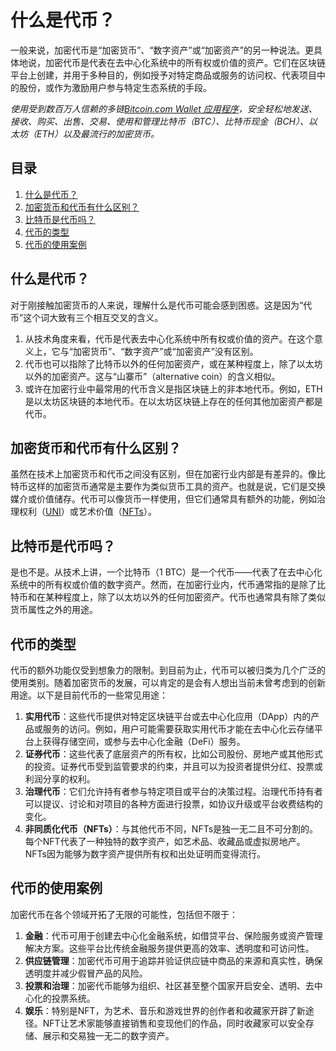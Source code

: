 # 什么是代币？

一般来说，加密代币是“加密货币”、“数字资产”或“加密资产”的另一种说法。更具体地说，加密代币是代表在去中心化系统中的所有权或价值的资产。它们在区块链平台上创建，并用于多种目的，例如授予对特定商品或服务的访问权、代表项目中的股份，或作为激励用户参与特定生态系统的手段。



*使用受到数百万人信赖的多链[Bitcoin.com Wallet 应用程序](https://branch.wallet.bitcoin.com/N3TXBeOJqAb)，安全轻松地发送、接收、购买、出售、交易、使用和管理比特币（BTC）、比特币现金（BCH）、以太坊（ETH）以及最流行的加密货币。*

## 目录

1. [什么是代币？](https://www.bitcoin.com/zh/get-started/what-is-a-token/)
2. [加密货币和代币有什么区别？](https://www.bitcoin.com/zh/get-started/what-is-a-token/)
3. [比特币是代币吗？](https://www.bitcoin.com/zh/get-started/what-is-a-token/)
4. [代币的类型](https://www.bitcoin.com/zh/get-started/what-is-a-token/)
5. [代币的使用案例](https://www.bitcoin.com/zh/get-started/what-is-a-token/)

## 什么是代币？

对于刚接触加密货币的人来说，理解什么是代币可能会感到困惑。这是因为“代币”这个词大致有三个相互交叉的含义。

1. 从技术角度来看，代币是代表去中心化系统中所有权或价值的资产。在这个意义上，它与“加密货币”、“数字资产”或“加密资产”没有区别。
2. 代币也可以指除了比特币以外的任何加密资产，或在某种程度上，除了以太坊以外的加密资产。这与“山寨币”（alternative coin）的含义相似。
3. 或许在加密行业中最常用的代币含义是指区块链上的非本地代币。例如，ETH是以太坊区块链的本地代币。在以太坊区块链上存在的任何其他加密资产都是代币。

## 加密货币和代币有什么区别？

虽然在技术上加密货币和代币之间没有区别，但在加密行业内部是有差异的。像比特币这样的加密货币通常是主要作为类似货币工具的资产。也就是说，它们是交换媒介或价值储存。代币可以像货币一样使用，但它们通常具有额外的功能，例如治理权利（[UNI](https://www.bitcoin.com/get-started/what-is-uni/)）或艺术价值（[NFTs](https://www.bitcoin.com/get-started/what-are-nfts/)）。

## 比特币是代币吗？

是也不是。从技术上讲，一个比特币（1 BTC）是一个代币——代表了在去中心化系统中的所有权或价值的数字资产。然而，在加密行业内，代币通常指的是除了比特币和在某种程度上，除了以太坊以外的任何加密资产。代币也通常具有除了类似货币属性之外的用途。

## 代币的类型

代币的额外功能仅受到想象力的限制。到目前为止，代币可以被归类为几个广泛的使用类别。随着加密货币的发展，可以肯定的是会有人想出当前未曾考虑到的创新用途。以下是目前代币的一些常见用途：

1. **实用代币**：这些代币提供对特定区块链平台或去中心化应用（DApp）内的产品或服务的访问。例如，用户可能需要获取实用代币才能在去中心化云存储平台上获得存储空间，或参与去中心化金融（DeFi）服务。
2. **证券代币**：这些代表了底层资产的所有权，比如公司股份、房地产或其他形式的投资。证券代币受到监管要求的约束，并且可以为投资者提供分红、投票或利润分享的权利。
3. **治理代币**：它们允许持有者参与特定项目或平台的决策过程。治理代币持有者可以提议、讨论和对项目的各种方面进行投票，如协议升级或平台收费结构的变化。
4. **非同质化代币（NFTs）**：与其他代币不同，NFTs是独一无二且不可分割的。每个NFT代表了一种独特的数字资产，如艺术品、收藏品或虚拟房地产。NFTs因为能够为数字资产提供所有权和出处证明而变得流行。

## 代币的使用案例

加密代币在各个领域开拓了无限的可能性，包括但不限于：

1. **金融**：代币可用于创建去中心化金融系统，如借贷平台、保险服务或资产管理解决方案。这些平台比传统金融服务提供更高的效率、透明度和可访问性。
2. **供应链管理**：加密代币可用于追踪并验证供应链中商品的来源和真实性，确保透明度并减少假冒产品的风险。
3. **投票和治理**：加密代币能够为组织、社区甚至整个国家开启安全、透明、去中心化的投票系统。
4. **娱乐**：特别是NFT，为艺术、音乐和游戏世界的创作者和收藏家开辟了新途径。NFT让艺术家能够直接销售和变现他们的作品，同时收藏家可以安全存储、展示和交易独一无二的数字资产。